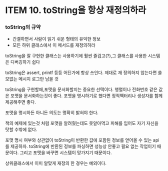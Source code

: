 # ITEM 10. toString을 항상 재정의하라

### toString의 규약
- 간결하면서 사람이 읽기 쉬운 형태의 유익한 정보
- 모든 하위 클래스에서 이 메서드를 재정의하라

toString을 잘 구현한 클래스는 사용하기에 훨씬 즐겁고(?),그 클래스를 사용한 시스템은 디버깅하기 쉽다 

toString은 assert, printf 등등 어딘가에 항상 쓰인다.
제대로 재 정의하지 않는다면 쓸모없는 메시지 로그만 남을 것

 toString을 구현할때,포맷을 문서화할지는 중요한 선택이다. 
행렬이나 전화번호 같은 값은 포맷을 문서화하는것이 좋다.
포맷을 명시하기로 했다면 정적팩터리나 생성자를 함께 제공해주면 좋다.

포맷을 명시하든 아니든 의도는 명확히 밝혀야 한다.

책의 예제에 있는것 처럼 포맷을 알려줬는데도 못알아먹고 피해를 입어도 자기 자신을 탓할 수밖에 없다.

포맷 명시 여부와 상관없이 toString이 반환한 값에 포함된 정보를 얻어올 수 있는 api를 제공하자.
toString에 반환된 정보를 파싱하면 성능상 안좋고 필요 없는 작업이기 때문이다.
그리고 포맷을 바꾸면 시스템이 망가지기 때문이다.

상위클래스에서 이미 알맞게 재정의 한 경우는 예외이다.
